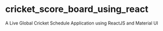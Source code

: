 # cricket_score_board_using_react
 A Live Global Cricket Schedule Application using ReactJS and Material UI
